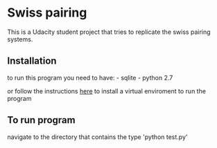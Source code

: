 # Swiss pairing
This is a Udacity student project that tries to replicate the swiss pairing systems.

## Installation

to run this program you need to have:
     - sqlite
     - python 2.7
     
or follow the instructions [here](https://www.udacity.com/wiki/ud197/install-vagrant) to install a virtual enviroment to run the program


## To run program 
navigate to the directory that contains the 
type 'python test.py'
